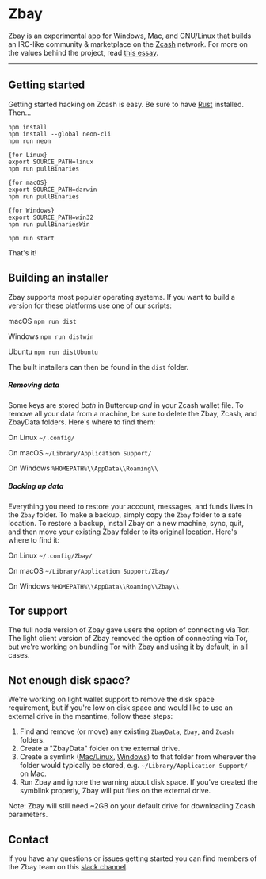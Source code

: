 # Zbay

  

Zbay is an experimental app for Windows, Mac, and GNU/Linux that builds an IRC-like community & marketplace on the [Zcash](https://z.cash) network. For more on the values behind the project, read [this essay](https://zbay.app/#why).

----

## Getting started

Getting started hacking on Zcash is easy. Be sure to have [Rust](https://www.rust-lang.org/) installed. Then...
```
npm install
npm install --global neon-cli
npm run neon

{for Linux} 
export SOURCE_PATH=linux
npm run pullBinaries

{for macOS} 
export SOURCE_PATH=darwin
npm run pullBinaries

{for Windows} 
export SOURCE_PATH=win32
npm run pullBinariesWin

npm run start
```

That's it!  

## Building an installer

Zbay supports most popular operating systems. If you want to build a version for these platforms use one of our scripts:

macOS ```npm run dist```

Windows ```npm run distwin```

Ubuntu ```npm run distUbuntu```

The built installers can then be found in the `dist` folder.

##### Removing data

Some keys are stored *both* in Buttercup *and* in your Zcash wallet file. To remove all your data from a machine, be sure to delete the Zbay, Zcash, and ZbayData folders. Here's where to find them:

On Linux ```~/.config/```

On macOS ```~/Library/Application Support/```

On Windows ```%HOMEPATH%\\AppData\\Roaming\\```

##### Backing up data

Everything you need to restore your account, messages, and funds lives in the `Zbay` folder. To make a backup, simply copy the `Zbay` folder to a safe location. To restore a backup, install Zbay on a new machine, sync, quit, and then move your existing Zbay folder to its original location. Here's where to find it:

On Linux ```~/.config/Zbay/```

On macOS ```~/Library/Application Support/Zbay/```

On Windows ```%HOMEPATH%\\AppData\\Roaming\\Zbay\\```

## Tor support

The full node version of Zbay gave users the option of connecting via Tor. The light client version of Zbay removed the option of connecting via Tor, but we're working on bundling Tor with Zbay and using it by default, in all cases.

## Not enough disk space?

We're working on light wallet support to remove the disk space requirement, but if you're low on disk space and would like to use an external drive in the meantime, follow these steps:

1. Find and remove (or move) any existing `ZbayData`, `Zbay`, and `Zcash` folders.
1. Create a "ZbayData" folder on the external drive.
1. Create a symlink ([Mac/Linux](https://kb.iu.edu/d/abbe), [Windows](https://www.howtogeek.com/howto/16226/complete-guide-to-symbolic-links-symlinks-on-windows-or-linux/)) to that folder from wherever the folder would typically be stored, e.g. ```~/Library/Application Support/``` on Mac.
1. Run Zbay and ignore the warning about disk space. If you've created the symblink properly, Zbay will put files on the external drive. 

Note: Zbay will still need ~2GB on your default drive for downloading Zcash parameters.

## Contact
If you have any questions or issues getting started you can find members of the Zbay team on this [slack channel](https://join.slack.com/t/zbay/shared_invite/enQtOTE5MTI3OTA1NjE3LTViMWQyMzNkNmViMTZhZmEzYmZhMjg1YTYzNDQ5MmQ2NzU1NDc4ZWY1ZDQ1NjkwNjgwN2NiYmIzZTA2YTJiMDA).
